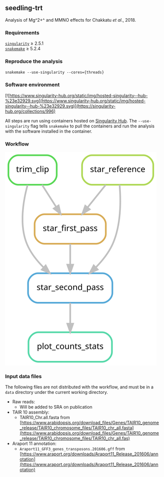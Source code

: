 ## seedling-trt

Analysis of Mg^2+^ and MMNO effects for Chakkatu *et al*., 2018.

### Requirements

[`singularity`](https://singularity.lbl.gov) ≥ 2.5.1   
[`snakemake`](https://snakemake.readthedocs.io) ≥ 5.2.4

### Reproduce the analysis

`snakemake --use-singularity --cores={threads}`

### Software environment

[![https://www.singularity-hub.org/static/img/hosted-singularity--hub-%23e32929.svg](https://www.singularity-hub.org/static/img/hosted-singularity--hub-%23e32929.svg)](https://singularity-hub.org/collections/996)

All steps are run using containers hosted on [Singularity Hub](https://singularity-hub.org/collections/996). The `--use-singularity` flag tells `snakemake` to pull the containers and run the analysis with the software installed in the container.

### Workflow

![](dag/dag.svg)

### Input data files

The following files are not distributed with the workflow, and must be in a `data` directory under the current working directory.

- Raw reads:
    + Will be added to SRA on publication
- TAIR 10 assembly:
    + TAIR10_Chr.all.fasta from [https://www.arabidopsis.org/download_files/Genes/TAIR10_genome_release/TAIR10_chromosome_files/TAIR10_chr_all.fasta](https://www.arabidopsis.org/download_files/Genes/TAIR10_genome_release/TAIR10_chromosome_files/TAIR10_chr_all.fas)
- Araport 11 annotation:
    + `Araport11_GFF3_genes_transposons.201606.gff` from [https://www.araport.org/downloads/Araport11_Release_201606/annotation](https://www.araport.org/downloads/Araport11_Release_201606/annotation)
